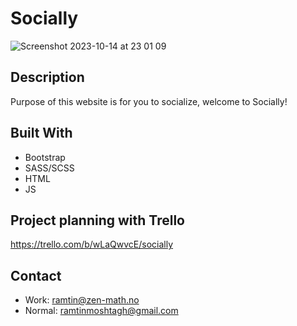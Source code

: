 # Socially

![Screenshot 2023-10-14 at 23 01 09](https://github.com/RamtinMoshtagh/css-frameworks-ca/assets/95631899/1cb7eeb1-23d7-4a15-87bb-02bf80768576)

## Description
Purpose of this website is for you to socialize, welcome to Socially!

## Built With
- Bootstrap
- SASS/SCSS
- HTML
- JS

## Project planning with Trello
https://trello.com/b/wLaQwvcE/socially

## Contact
- Work: ramtin@zen-math.no
- Normal: ramtinmoshtagh@gmail.com
